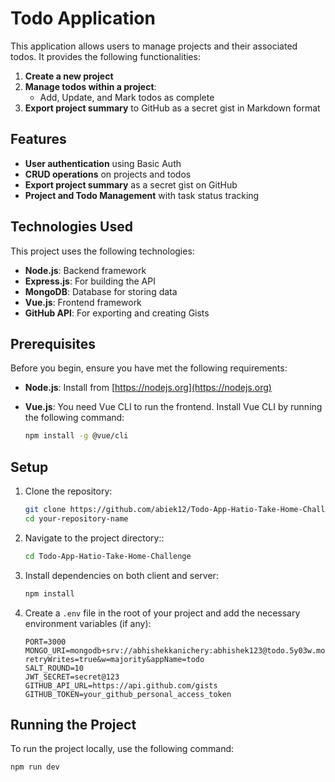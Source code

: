 # Todo Application

This application allows users to manage projects and their associated todos. It provides the following functionalities:
1. **Create a new project**
2. **Manage todos within a project**:
   - Add, Update, and Mark todos as complete
3. **Export project summary** to GitHub as a secret gist in Markdown format

## Features

- **User authentication** using Basic Auth
- **CRUD operations** on projects and todos
- **Export project summary** as a secret gist on GitHub
- **Project and Todo Management** with task status tracking

## Technologies Used

This project uses the following technologies:

- **Node.js**: Backend framework
- **Express.js**: For building the API
- **MongoDB**: Database for storing data
- **Vue.js**: Frontend framework
- **GitHub API**: For exporting and creating Gists

## Prerequisites

Before you begin, ensure you have met the following requirements:

- **Node.js**: Install from [https://nodejs.org](https://nodejs.org)
- **Vue.js**: You need Vue CLI to run the frontend. Install Vue CLI by running the following command:
  
    ```bash
    npm install -g @vue/cli
    ```
    
## Setup

1. Clone the repository:

    ```bash
    git clone https://github.com/abiek12/Todo-App-Hatio-Take-Home-Challenge-.git
    cd your-repository-name
    ```
    
2. Navigate to the project directory::

    ```bash
    cd Todo-App-Hatio-Take-Home-Challenge
    ```

3. Install dependencies on both client and server:

    ```bash
    npm install
    ```

4. Create a `.env` file in the root of your project and add the necessary environment variables (if any):

    ```env
    PORT=3000
    MONGO_URI=mongodb+srv://abhishekkanichery:abhishek123@todo.5y03w.mongodb.net/?retryWrites=true&w=majority&appName=todo
    SALT_ROUND=10
    JWT_SECRET=secret@123
    GITHUB_API_URL=https://api.github.com/gists
    GITHUB_TOKEN=your_github_personal_access_token
    ```

## Running the Project

To run the project locally, use the following command:

```bash
npm run dev
